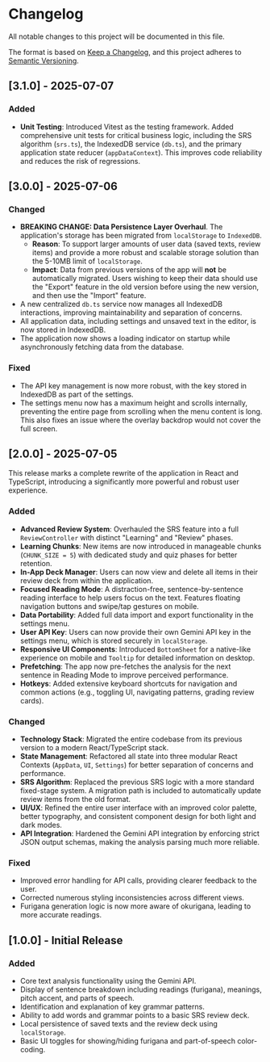 # Changelog

All notable changes to this project will be documented in this file.

The format is based on [Keep a Changelog](https://keepachangelog.com/en/1.0.0/),
and this project adheres to [Semantic Versioning](https://semver.org/spec/v2.0.0.html).

## [3.1.0] - 2025-07-07

### Added
-   **Unit Testing**: Introduced Vitest as the testing framework. Added comprehensive unit tests for critical business logic, including the SRS algorithm (`srs.ts`), the IndexedDB service (`db.ts`), and the primary application state reducer (`appDataContext`). This improves code reliability and reduces the risk of regressions.

## [3.0.0] - 2025-07-06

### Changed
-   **BREAKING CHANGE: Data Persistence Layer Overhaul**. The application's storage has been migrated from `localStorage` to `IndexedDB`.
    -   **Reason**: To support larger amounts of user data (saved texts, review items) and provide a more robust and scalable storage solution than the 5-10MB limit of `localStorage`.
    -   **Impact**: Data from previous versions of the app will **not** be automatically migrated. Users wishing to keep their data should use the "Export" feature in the old version before using the new version, and then use the "Import" feature.
-   A new centralized `db.ts` service now manages all IndexedDB interactions, improving maintainability and separation of concerns.
-   All application data, including settings and unsaved text in the editor, is now stored in IndexedDB.
-   The application now shows a loading indicator on startup while asynchronously fetching data from the database.

### Fixed
-   The API key management is now more robust, with the key stored in IndexedDB as part of the settings.
-   The settings menu now has a maximum height and scrolls internally, preventing the entire page from scrolling when the menu content is long. This also fixes an issue where the overlay backdrop would not cover the full screen.

## [2.0.0] - 2025-07-05

This release marks a complete rewrite of the application in React and TypeScript, introducing a significantly more powerful and robust user experience.

### Added

-   **Advanced Review System**: Overhauled the SRS feature into a full `ReviewController` with distinct "Learning" and "Review" phases.
-   **Learning Chunks**: New items are now introduced in manageable chunks (`CHUNK_SIZE = 5`) with dedicated study and quiz phases for better retention.
-   **In-App Deck Manager**: Users can now view and delete all items in their review deck from within the application.
-   **Focused Reading Mode**: A distraction-free, sentence-by-sentence reading interface to help users focus on the text. Features floating navigation buttons and swipe/tap gestures on mobile.
-   **Data Portability**: Added full data import and export functionality in the settings menu.
-   **User API Key**: Users can now provide their own Gemini API key in the settings menu, which is stored securely in `localStorage`.
-   **Responsive UI Components**: Introduced `BottomSheet` for a native-like experience on mobile and `Tooltip` for detailed information on desktop.
-   **Prefetching**: The app now pre-fetches the analysis for the next sentence in Reading Mode to improve perceived performance.
-   **Hotkeys**: Added extensive keyboard shortcuts for navigation and common actions (e.g., toggling UI, navigating patterns, grading review cards).

### Changed

-   **Technology Stack**: Migrated the entire codebase from its previous version to a modern React/TypeScript stack.
-   **State Management**: Refactored all state into three modular React Contexts (`AppData`, `UI`, `Settings`) for better separation of concerns and performance.
-   **SRS Algorithm**: Replaced the previous SRS logic with a more standard fixed-stage system. A migration path is included to automatically update review items from the old format.
-   **UI/UX**: Refined the entire user interface with an improved color palette, better typography, and consistent component design for both light and dark modes.
-   **API Integration**: Hardened the Gemini API integration by enforcing strict JSON output schemas, making the analysis parsing much more reliable.

### Fixed

-   Improved error handling for API calls, providing clearer feedback to the user.
-   Corrected numerous styling inconsistencies across different views.
-   Furigana generation logic is now more aware of okurigana, leading to more accurate readings.

## [1.0.0] - Initial Release

### Added

-   Core text analysis functionality using the Gemini API.
-   Display of sentence breakdown including readings (furigana), meanings, pitch accent, and parts of speech.
-   Identification and explanation of key grammar patterns.
-   Ability to add words and grammar points to a basic SRS review deck.
-   Local persistence of saved texts and the review deck using `localStorage`.
-   Basic UI toggles for showing/hiding furigana and part-of-speech color-coding.
